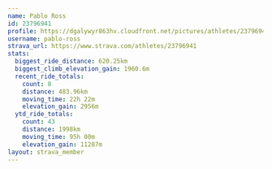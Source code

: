 ```yaml
---
name: Pablo Ross
id: 23796941
profile: https://dgalywyr863hv.cloudfront.net/pictures/athletes/23796941/14615399/1/large.jpg
username: pablo-ross
strava_url: https://www.strava.com/athletes/23796941
stats:
  biggest_ride_distance: 620.25km
  biggest_climb_elevation_gain: 1960.6m
  recent_ride_totals:
    count: 8
    distance: 483.96km
    moving_time: 22h 22m
    elevation_gain: 2956m
  ytd_ride_totals:
    count: 43
    distance: 1998km
    moving_time: 95h 00m
    elevation_gain: 11287m
layout: strava_member
--- 
```

